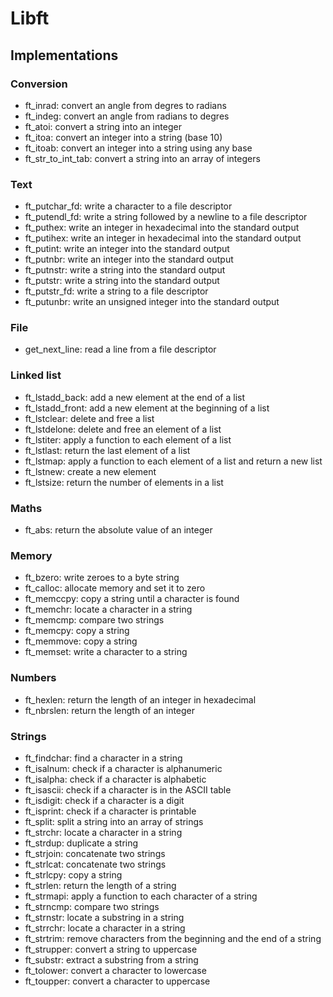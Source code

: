 # Libft

## Implementations

### Conversion

- ft_inrad: convert an angle from degres to radians
- ft_indeg: convert an angle from radians to degres
- ft_atoi: convert a string into an integer
- ft_itoa: convert an integer into a string (base 10)
- ft_itoab: convert an integer into a string using any base
- ft_str_to_int_tab: convert a string into an array of integers

### Text

- ft_putchar_fd: write a character to a file descriptor
- ft_putendl_fd: write a string followed by a newline to a file descriptor
- ft_puthex: write an integer in hexadecimal into the standard output
- ft_putihex: write an integer in hexadecimal into the standard output
- ft_putint: write an integer into the standard output
- ft_putnbr: write an integer into the standard output
- ft_putnstr: write a string into the standard output
- ft_putstr: write a string into the standard output
- ft_putstr_fd: write a string to a file descriptor
- ft_putunbr: write an unsigned integer into the standard output

### File
- get_next_line: read a line from a file descriptor

### Linked list
- ft_lstadd_back: add a new element at the end of a list
- ft_lstadd_front: add a new element at the beginning of a list
- ft_lstclear: delete and free a list
- ft_lstdelone: delete and free an element of a list
- ft_lstiter: apply a function to each element of a list
- ft_lstlast: return the last element of a list
- ft_lstmap: apply a function to each element of a list and return a new list
- ft_lstnew: create a new element
- ft_lstsize: return the number of elements in a list


### Maths
- ft_abs: return the absolute value of an integer

### Memory
- ft_bzero: write zeroes to a byte string
- ft_calloc: allocate memory and set it to zero
- ft_memccpy: copy a string until a character is found
- ft_memchr: locate a character in a string
- ft_memcmp: compare two strings
- ft_memcpy: copy a string
- ft_memmove: copy a string
- ft_memset: write a character to a string

### Numbers
- ft_hexlen: return the length of an integer in hexadecimal
- ft_nbrslen: return the length of an integer

### Strings
- ft_findchar: find a character in a string
- ft_isalnum: check if a character is alphanumeric
- ft_isalpha: check if a character is alphabetic
- ft_isascii: check if a character is in the ASCII table
- ft_isdigit: check if a character is a digit
- ft_isprint: check if a character is printable
- ft_split: split a string into an array of strings
- ft_strchr: locate a character in a string
- ft_strdup: duplicate a string
- ft_strjoin: concatenate two strings
- ft_strlcat: concatenate two strings
- ft_strlcpy: copy a string
- ft_strlen: return the length of a string
- ft_strmapi: apply a function to each character of a string
- ft_strncmp: compare two strings
- ft_strnstr: locate a substring in a string
- ft_strrchr: locate a character in a string
- ft_strtrim: remove characters from the beginning and the end of a string
- ft_strupper: convert a string to uppercase
- ft_substr: extract a substring from a string
- ft_tolower: convert a character to lowercase
- ft_toupper: convert a character to uppercase
